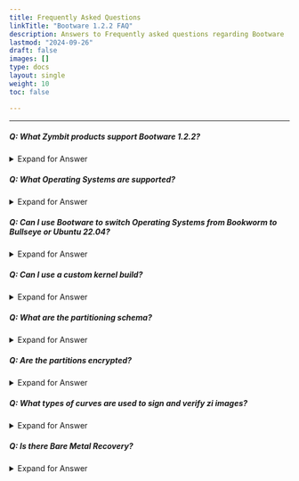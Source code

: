 ```yaml
---
title: Frequently Asked Questions
linkTitle: "Bootware 1.2.2 FAQ"
description: Answers to Frequently asked questions regarding Bootware
lastmod: "2024-09-26"
draft: false
images: []
type: docs
layout: single
weight: 10
toc: false

---
```


-----
##### Q: What Zymbit products support Bootware 1.2.2?

<details>

<summary>Expand for Answer</summary>

<br>

A: Bootware 1.2.2 runs on all Zymbit products. Hardware signing is only available on Zymbit products that support the digital wallet: SCM and HSM6. Supported Pi platforms include CM4, Pi4, and Pi5.

-----

</details>

##### Q: What Operating Systems are supported?

<details>

<summary>Expand for Answer</summary>

<br>

A: Bootware 1.2.2 supports the following OS options:
- Bookworm 64-bit
- Bullseye 64-bit
- Ubuntu 22.04 (jammy) 64-bit

-----

</details>

##### Q: Can I use Bootware to switch Operating Systems from Bookworm to Bullseye or Ubuntu 22.04?

<details>

<summary>Expand for Answer</summary>

<br>

A: Yes, you can switch between the supported Operating Systems.  Note: The CM4/SCM firmware must include bootloader version 2023/01/11 or later in order to work with Ubuntu 22.04. The version can be verified with the `vcgencmd bootloader_version` command.

-----

</details>

##### Q: Can I use a custom kernel build?

<details>

<summary>Expand for Answer</summary>

<br>

A: Yes, if it is based off of one of the supported OS images - Bullseye or Ubuntu 22.04. You will need to supply your kernel and the corresponding modules from your build. You will need to link or rename your kernel image `kernel8.img` for Bookworm/Bullseye on a CM4/SCM/Pi4, or `kernel_2712.img` for the Pi5, or `vmlinuz` for Ubuntu.

-----

</details>

##### Q: What are the partitioning schema?

<details>

<summary>Expand for Answer</summary>

<br>

A: Bootware 1.2.2 primarily consists of three partitioning schemes:
- Boot 512MB, RootA: Approximately 50%, RootB: Approximately 50%, Encrypted Data partition is user configurable with `zbcli update-config` (default 512MB)
- Boot 512MB, RootA: Approximately 100%, Encrypted Data partition is user configurable with `zbcli update-config` (default 512MB)
- Boot 512MB, RootA: Approximately 50%, Encrypted Data partition is user configurable with `zbcli update-config` (default 512MB)

-----

</details>

##### Q: Are the partitions encrypted?

<details>

<summary>Expand for Answer</summary>

<br>

A: Yes, the Root and Data partitions are encrypted with LUKS encryption. The Root partitions are protected by separate keys, i.e. RootA can only be unlocked with its key; the same key cannot unlock RootB. The Data partition is encrypted with a shared key between A and B; the Data partition is accessible by both RootA and RootB. The Boot partition is not encrypted.

-----

</details>

##### Q: What types of curves are used to sign and verify zi images?

<details>

<summary>Expand for Answer</summary>

<br>

A: The sign/verify process relies on ECDSA-based curves, in particular secp256k1. Public/Private key pairs can be generated in either software or Zymbit HSM hardware. The ZYMKEY uses software keys.

-----

</details>

##### Q: Is there Bare Metal Recovery?

<details>

<summary>Expand for Answer</summary>

<br>

A: Bare metal recovery is not currently available.

-----

</details>

